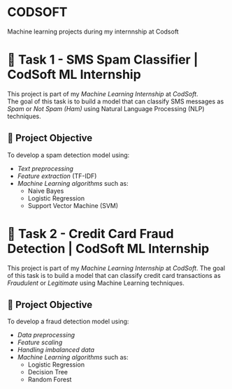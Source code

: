# CODSOFT
Machine learning projects during my internnship at Codsoft

# 📌 Task 1 - SMS Spam Classifier | CodSoft ML Internship
This project is part of my *Machine Learning Internship* at *CodSoft*.  
The goal of this task is to build a model that can classify SMS messages as *Spam* or *Not Spam (Ham)* using Natural Language Processing (NLP) techniques.
## 🧠 Project Objective
To develop a spam detection model using:
- *Text preprocessing*
- *Feature extraction* (TF-IDF)
- *Machine Learning algorithms* such as:
  - Naive Bayes
  - Logistic Regression
  - Support Vector Machine (SVM)


# 📌 Task 2 - Credit Card Fraud Detection | CodSoft ML Internship
This project is part of my *Machine Learning Internship* at *CodSoft*.
The goal of this task is to build a model that can classify credit card transactions as *Fraudulent* or *Legitimate* using Machine Learning techniques.
## 🧠 Project Objective
To develop a fraud detection model using:
* *Data preprocessing*
* *Feature scaling*
* *Handling imbalanced data*
* *Machine Learning algorithms* such as:
  * Logistic Regression
  * Decision Tree
  * Random Forest
